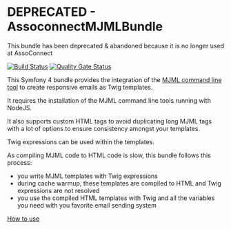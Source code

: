 # DEPRECATED - AssoconnectMJMLBundle

This bundle has been deprecated & abandoned because it is no longer used at AssoConnect

[![Build Status](https://travis-ci.org/assoconnect/mjml-bundle.svg?branch=master)](https://travis-ci.org/assoconnect/mjml-bundle)
[![Quality Gate Status](https://sonarcloud.io/api/project_badges/measure?project=assoconnect_mjml-bundle&metric=alert_status)](https://sonarcloud.io/dashboard?id=assoconnect_mjml-bundle)

This Symfony 4 bundle provides the integration of the [MJML command line tool](https://mjml.io/documentation/#command-line-interface) to create responsive emails as Twig templates.

It requires the installation of the MJML command line tools running with NodeJS.

It also supports custom HTML tags to avoid duplicating long MJML tags with a lot of options to ensure consistency amongst your templates.

Twig expressions can be used within the templates.

As compiling MJML code to HTML code is slow, this bundle follows this process:
- you write MJML templates with Twig expressions
- during cache warmup, these templates are compiled to HTML and Twig expressions are not resolved
- you use the compiled HTML templates with Twig and all the variables you need with you favorite email sending system

[How to use](src/Resources/doc/index.md) 
